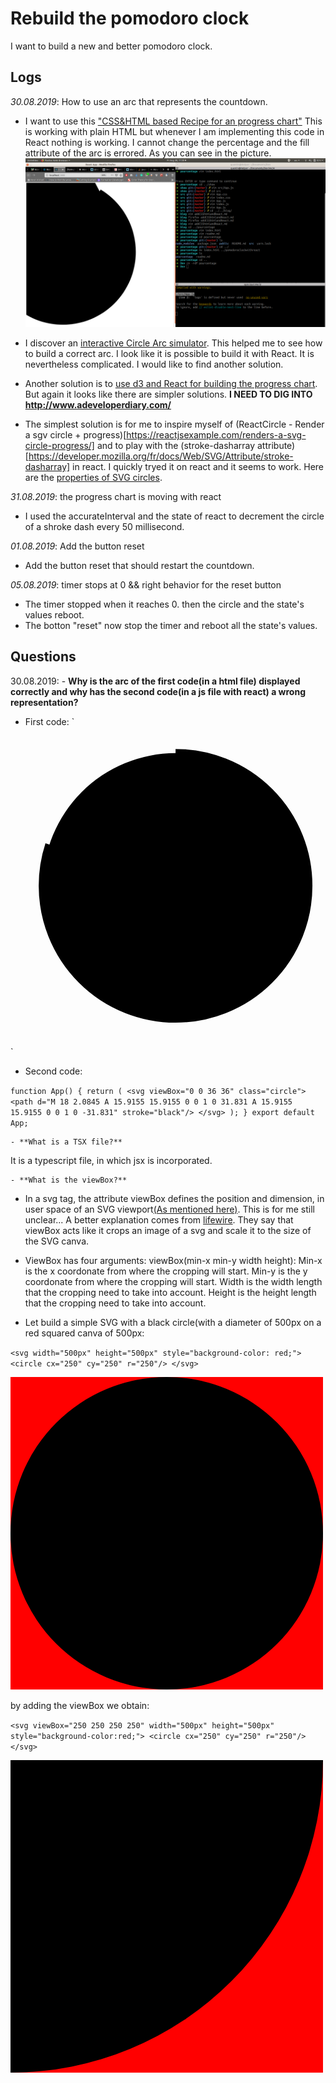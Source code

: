 # Rebuild the pomodoro clock

I want to build a new and better pomodoro clock.

## Logs
_30.08.2019_: How to use an arc that represents the countdown.

- I want to use this ["CSS&HTML based Recipe for an progress chart"](https://medium.com/@pppped/how-to-code-a-responsive-circular-percentage-chart-with-svg-and-css-3632f8cd7705)
This is working with plain HTML but whenever I am implementing this code in React nothing is working. I cannot change the percentage and the fill attribute of the arc is errored. As you can see in the picture.
![wrong behavior of the fill attribute](./pictures/wrongFillAttribute.png)

- I discover an [interactive Circle Arc simulator](http://xahlee.info/js/svg_circle_arc.html). This helped me to see how to build a correct arc. I look like it is possible to build it with React. It is nevertheless complicated. I would like to find another solution.

- Another solution is to [use d3 and React for building the progress chart](http://www.adeveloperdiary.com/react-js/integrate-react-and-d3/). But again it looks like there are simpler solutions. **I NEED TO DIG INTO http://www.adeveloperdiary.com/**

- The simplest solution is for me to inspire myself of (ReactCircle - Render a sgv circle + progress)[https://reactjsexample.com/renders-a-svg-circle-progress/] and to play with the (stroke-dasharray attribute)[https://developer.mozilla.org/fr/docs/Web/SVG/Attribute/stroke-dasharray] in react. I quickly tryed it on react and it seems to work. Here are the [properties of SVG circles](https://www.w3schools.com/graphics/svg_circle.asp).

_31.08.2019_:  the progress chart is moving with react
- I used the accurateInterval and the state of react to decrement the circle of a shroke dash every 50 millisecond.

_01.08.2019_: Add the button reset
- Add the button reset that should restart the countdown.

_05.08.2019_: timer stops at 0 && right behavior for the reset button
- The timer stopped when it reaches 0. then the circle and the state's values reboot.
- The botton "reset" now stop the timer and reboot all the state's values.

## Questions

30.08.2019:
	- **Why is the arc of the first code(in a html file) displayed correctly and why has the second code(in a js file with react) a wrong representation?**

* First code:
`<html>
	
	<body>
		<svg viewBox="0 0 36 36">
			<path style="display:block; margin:10px auto; max-width:80%; max-height:250px;" stroke-dasharray="80, 20" d="M18 2.0845 a 15.9155 15.9155 0 0 1 0 31.831 a 15.9155 15.9155 0 0 1 0 -31.831" stroke-width="1" stroke="black"/>
		</svg>
		<script src="
		<script src="index.js"></script>
	</body>
</html>`

* Second code:

`function App() {
  return (
	    <svg viewBox="0 0 36 36" class="circle">
  		<path d="M 18 2.0845
	  		A 15.9155 15.9155 0 0 1 0 31.831
	  		A 15.9155 15.9155 0 0 1 0 -31.831" stroke="black"/>
	  </svg>
  );
}
export default App;`

	- **What is a TSX file?**
It is a typescript file, in which jsx is incorporated.
	
	- **What is the viewBox?**
* In a svg tag, the attribute viewBox defines the position and dimension, in user space of an SVG viewport[(As mentioned here)](https://developer.mozilla.org/en-US/docs/Web/SVG/Attribute/viewBox). This is for me still unclear... A better explanation comes from [lifewire](https://www.lifewire.com/svg-viewbox-attribute-3469829). They say that viewBox acts like it crops an image of a svg and scale it to the size of the SVG canva.

* ViewBox has four arguments: viewBox(min-x min-y width height):
Min-x is the x coordonate from where the cropping will start.
Min-y is the y coordonate from where the cropping will start.
Width is the width length that the cropping need to take into account.
Height is the height length that the cropping need to take into account.

* Let build a simple SVG with a black circle(with a diameter of 500px on a red squared canva of 500px:

`<svg width="500px" height="500px" style="background-color: red;">
	<circle cx="250" cy="250" r="250"/>
</svg>`


<svg width="500px" height="500px" style="background-color: red;">
	<circle cx="250" cy="250" r="250"/>
</svg>

by adding the viewBox we obtain:

`<svg viewBox="250 250 250 250" width="500px" height="500px" style="background-color:red;">
 <circle cx="250" cy="250" r="250"/>
</svg>`

<svg viewBox="250 250 250 250" width="500px" height="500px" style="background-color:red;">
 <circle cx="250" cy="250" r="250"/>
</svg>



